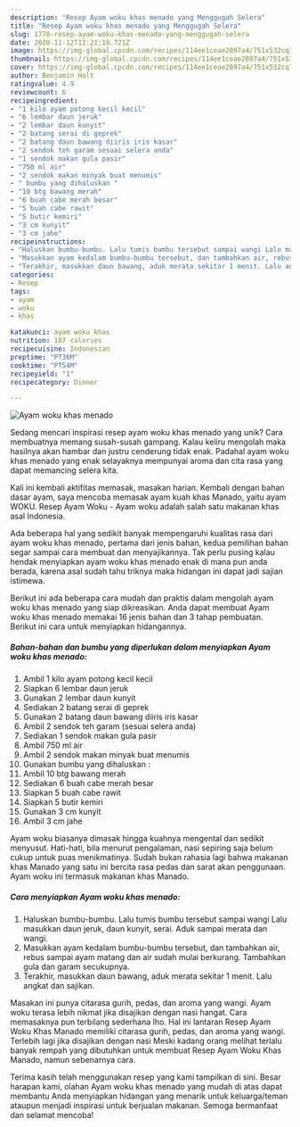 ```yaml
---
description: "Resep Ayam woku khas menado yang Menggugah Selera"
title: "Resep Ayam woku khas menado yang Menggugah Selera"
slug: 1770-resep-ayam-woku-khas-menado-yang-menggugah-selera
date: 2020-11-12T12:21:18.721Z
image: https://img-global.cpcdn.com/recipes/114ee1ceae2897a4/751x532cq70/ayam-woku-khas-menado-foto-resep-utama.jpg
thumbnail: https://img-global.cpcdn.com/recipes/114ee1ceae2897a4/751x532cq70/ayam-woku-khas-menado-foto-resep-utama.jpg
cover: https://img-global.cpcdn.com/recipes/114ee1ceae2897a4/751x532cq70/ayam-woku-khas-menado-foto-resep-utama.jpg
author: Benjamin Holt
ratingvalue: 4.9
reviewcount: 6
recipeingredient:
- "1 kilo ayam potong kecil kecil"
- "6 lembar daun jeruk"
- "2 lembar daun kunyit"
- "2 batang serai di geprek"
- "2 batang daun bawang diiris iris kasar"
- "2 sendok teh garam sesuai selera anda"
- "1 sendok makan gula pasir"
- "750 ml air"
- "2 sendok makan minyak buat menumis"
- " bumbu yang dihaluskan "
- "10 btg bawang merah"
- "6 buah cabe merah besar"
- "5 buah cabe rawit"
- "5 butir kemiri"
- "3 cm kunyit"
- "3 cm jahe"
recipeinstructions:
- "Haluskan bumbu-bumbu. Lalu tumis bumbu tersebut sampai wangi Lalu masukkan daun jeruk, daun kunyit, serai. Aduk sampai merata dan wangi."
- "Masukkan ayam kedalam bumbu-bumbu tersebut, dan tambahkan air, rebus sampai ayam matang dan air sudah mulai berkurang. Tambahkan gula dan garam secukupnya."
- "Terakhir, masukkan daun bawang, aduk merata sekitar 1 menit. Lalu angkat dan sajikan."
categories:
- Resep
tags:
- ayam
- woku
- khas

katakunci: ayam woku khas 
nutrition: 107 calories
recipecuisine: Indonesian
preptime: "PT36M"
cooktime: "PT54M"
recipeyield: "1"
recipecategory: Dinner

---
```



![Ayam woku khas menado](https://img-global.cpcdn.com/recipes/114ee1ceae2897a4/751x532cq70/ayam-woku-khas-menado-foto-resep-utama.jpg)

Sedang mencari inspirasi resep ayam woku khas menado yang unik? Cara membuatnya memang susah-susah gampang. Kalau keliru mengolah maka hasilnya akan hambar dan justru cenderung tidak enak. Padahal ayam woku khas menado yang enak selayaknya mempunyai aroma dan cita rasa yang dapat memancing selera kita.

Kali ini kembali aktifitas memasak, masakan harian. Kembali dengan bahan dasar ayam, saya mencoba memasak ayam kuah khas Manado, yaitu ayam WOKU. Resep Ayam Woku - Ayam woku adalah salah satu makanan khas asal Indonesia.

Ada beberapa hal yang sedikit banyak mempengaruhi kualitas rasa dari ayam woku khas menado, pertama dari jenis bahan, kedua pemilihan bahan segar sampai cara membuat dan menyajikannya. Tak perlu pusing kalau hendak menyiapkan ayam woku khas menado enak di mana pun anda berada, karena asal sudah tahu triknya maka hidangan ini dapat jadi sajian istimewa.


Berikut ini ada beberapa cara mudah dan praktis dalam mengolah ayam woku khas menado yang siap dikreasikan. Anda dapat membuat Ayam woku khas menado memakai 16 jenis bahan dan 3 tahap pembuatan. Berikut ini cara untuk menyiapkan hidangannya.

<!--inarticleads1-->

##### Bahan-bahan dan bumbu yang diperlukan dalam menyiapkan Ayam woku khas menado:

1. Ambil 1 kilo ayam potong kecil kecil
1. Siapkan 6 lembar daun jeruk
1. Gunakan 2 lembar daun kunyit
1. Sediakan 2 batang serai di geprek
1. Gunakan 2 batang daun bawang diiris iris kasar
1. Ambil 2 sendok teh garam (sesuai selera anda)
1. Sediakan 1 sendok makan gula pasir
1. Ambil 750 ml air
1. Ambil 2 sendok makan minyak buat menumis
1. Gunakan  bumbu yang dihaluskan :
1. Ambil 10 btg bawang merah
1. Sediakan 6 buah cabe merah besar
1. Siapkan 5 buah cabe rawit
1. Siapkan 5 butir kemiri
1. Gunakan 3 cm kunyit
1. Ambil 3 cm jahe


Ayam woku biasanya dimasak hingga kuahnya mengental dan sedikit menyusut. Hati-hati, bila menurut pengalaman, nasi sepiring saja belum cukup untuk puas menikmatinya. Sudah bukan rahasia lagi bahwa makanan khas Manado yang satu ini bercita rasa pedas dan sarat akan penggunaan. Ayam woku ini termasuk makanan khas Manado. 

<!--inarticleads2-->

##### Cara menyiapkan Ayam woku khas menado:

1. Haluskan bumbu-bumbu. Lalu tumis bumbu tersebut sampai wangi Lalu masukkan daun jeruk, daun kunyit, serai. Aduk sampai merata dan wangi.
1. Masukkan ayam kedalam bumbu-bumbu tersebut, dan tambahkan air, rebus sampai ayam matang dan air sudah mulai berkurang. Tambahkan gula dan garam secukupnya.
1. Terakhir, masukkan daun bawang, aduk merata sekitar 1 menit. Lalu angkat dan sajikan.


Masakan ini punya citarasa gurih, pedas, dan aroma yang wangi. Ayam woku terasa lebih nikmat jika disajikan dengan nasi hangat. Cara memasaknya pun terbilang sederhana lho. Hal ini lantaran Resep Ayam Woku Khas Manado memiliki citarasa gurih, pedas, dan aroma yang wangi. Terlebih lagi jika disajikan dengan nasi Meski kadang orang melihat terlalu banyak rempah yang dibutuhkan untuk membuat Resep Ayam Woku Khas Manado, namun sebenarnya cara. 

Terima kasih telah menggunakan resep yang kami tampilkan di sini. Besar harapan kami, olahan Ayam woku khas menado yang mudah di atas dapat membantu Anda menyiapkan hidangan yang menarik untuk keluarga/teman ataupun menjadi inspirasi untuk berjualan makanan. Semoga bermanfaat dan selamat mencoba!
